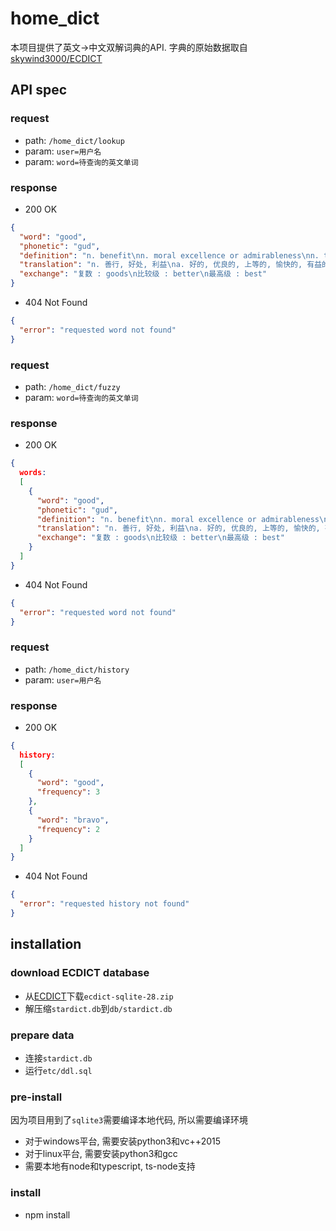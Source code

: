 # home_dict

本项目提供了英文->中文双解词典的API.
字典的原始数据取自[skywind3000/ECDICT](https://github.com/skywind3000/ECDICT)

## API spec

### request

- path: `/home_dict/lookup`
- param: `user=用户名`
- param: `word=待查询的英文单词`

### response

- 200 OK

```json
{
  "word": "good",
  "phonetic": "gud",
  "definition": "n. benefit\nn. moral excellence or admirableness\nn. that which is pleasing or valuable or useful\na. having desirable or positive qualities especially those suitable for a thing specified",
  "translation": "n. 善行, 好处, 利益\na. 好的, 优良的, 上等的, 愉快的, 有益的, 好心的, 慈善的, 虔诚的",
  "exchange": "复数 : goods\n比较级 : better\n最高级 : best"
}
```

- 404 Not Found

```json
{
  "error": "requested word not found"
}
```

### request

- path: `/home_dict/fuzzy`
- param: `word=待查询的英文单词`

### response

- 200 OK

```json
{
  words:
  [
    {
      "word": "good",
      "phonetic": "gud",
      "definition": "n. benefit\nn. moral excellence or admirableness\nn. that which is pleasing or valuable or useful\na. having desirable or positive qualities especially those suitable for a thing specified",
      "translation": "n. 善行, 好处, 利益\na. 好的, 优良的, 上等的, 愉快的, 有益的, 好心的, 慈善的, 虔诚的",
      "exchange": "复数 : goods\n比较级 : better\n最高级 : best"
    }
  ]
}
```

- 404 Not Found

```json
{
  "error": "requested word not found"
}
```

### request

- path: `/home_dict/history`
- param: `user=用户名`

### response

- 200 OK

```json
{
  history:
  [
    {
      "word": "good",
      "frequency": 3
    },
    {
      "word": "bravo",
      "frequency": 2
    }
  ]
}
```

- 404 Not Found

```json
{
  "error": "requested history not found"
}
```

## installation

### download ECDICT database

- 从[ECDICT](https://github.com/skywind3000/ECDICT/releases)下载`ecdict-sqlite-28.zip`
- 解压缩`stardict.db`到`db/stardict.db`

### prepare data

- 连接`stardict.db`
- 运行`etc/ddl.sql`

### pre-install

因为项目用到了`sqlite3`需要编译本地代码, 所以需要编译环境

- 对于windows平台, 需要安装python3和vc++2015
- 对于linux平台, 需要安装python3和gcc
- 需要本地有node和typescript, ts-node支持

### install

- npm install






